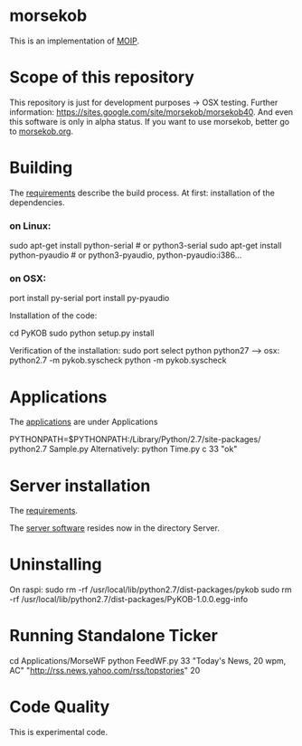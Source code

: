 morsekob
========

This is an implementation of [MOIP](https://github.com/8cH9azbsFifZ/moip).

Scope of this repository
========================
This repository is just for development purposes -> OSX testing.
Further information: https://sites.google.com/site/morsekob/morsekob40. And
even this software is only in alpha status. If you want to use morsekob,
better go to [morsekob.org](http://www.morsekob.org).

# Building
The [requirements](https://sites.google.com/site/morsekob/morsekob40/requirements) describe the 
build process. At first: installation of the dependencies.

### on Linux:
sudo apt-get install python-serial  # or python3-serial
sudo apt-get install python-pyaudio  # or python3-pyaudio, python-pyaudio:i386...

### on OSX: 
port install py-serial
port install py-pyaudio

Installation of the code:

cd PyKOB
sudo python setup.py install

Verification of the installation:
sudo port select python python27
   --> osx: python2.7 -m pykob.syscheck
python -m pykob.syscheck


# Applications
The [applications](https://sites.google.com/site/morsekob/morsekob40/downloads) are under Applications

PYTHONPATH=$PYTHONPATH:/Library/Python/2.7/site-packages/ python2.7 Sample.py 
Alternatively:
python Time.py c 33 "ok" 


# Server installation

The [requirements](https://sites.google.com/site/morsekob/server/requirements).

The [server software](https://sites.google.com/site/morsekob/server/software) resides now in the
directory Server.

Uninstalling
============
On raspi:
sudo rm -rf /usr/local/lib/python2.7/dist-packages/pykob
sudo rm -rf /usr/local/lib/python2.7/dist-packages/PyKOB-1.0.0.egg-info


# Running Standalone Ticker
cd Applications/MorseWF
python FeedWF.py 33 "Today's News, 20 wpm, AC" "http://rss.news.yahoo.com/rss/topstories" 20


Code Quality
============
This is experimental code.



